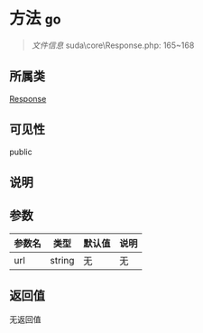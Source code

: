 # 方法 `go`

> *文件信息* suda\core\Response.php: 165~168

## 所属类 

[Response](../Response.md)

## 可见性

public

## 说明



## 参数


| 参数名 | 类型 | 默认值 | 说明 |
|--------|-----|-------|-------|
| url |  string | 无 | 无 |



## 返回值

无返回值
